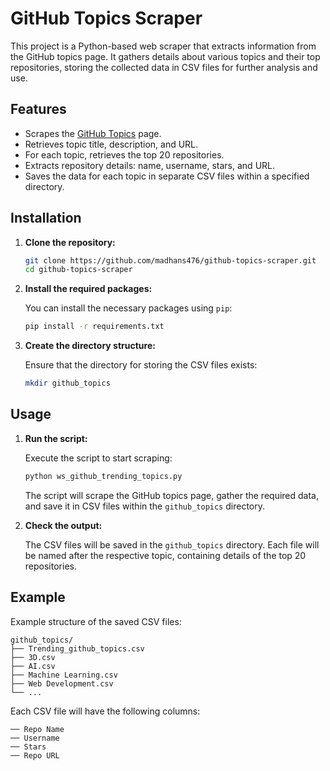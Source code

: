 # GitHub Topics Scraper

This project is a Python-based web scraper that extracts information from the GitHub topics page. It gathers details about various topics and their top repositories, storing the collected data in CSV files for further analysis and use.

## Features

- Scrapes the [GitHub Topics](https://github.com/topics) page.
- Retrieves topic title, description, and URL.
- For each topic, retrieves the top 20 repositories.
- Extracts repository details: name, username, stars, and URL.
- Saves the data for each topic in separate CSV files within a specified directory.

## Installation

1. **Clone the repository:**

    ```bash
    git clone https://github.com/madhans476/github-topics-scraper.git
    cd github-topics-scraper
    ```

2. **Install the required packages:**

    You can install the necessary packages using `pip`:

    ```bash
    pip install -r requirements.txt
    ```

3. **Create the directory structure:**

    Ensure that the directory for storing the CSV files exists:

    ```bash
    mkdir github_topics
    ```

## Usage

1. **Run the script:**

    Execute the script to start scraping:

    ```bash
    python ws_github_trending_topics.py
    ```

    The script will scrape the GitHub topics page, gather the required data, and save it in CSV files within the `github_topics` directory.

2. **Check the output:**

    The CSV files will be saved in the `github_topics` directory. Each file will be named after the respective topic, containing details of the top 20 repositories.

## Example

Example structure of the saved CSV files:

```plaintext
github_topics/
├── Trending_github_topics.csv
├── 3D.csv
├── AI.csv
├── Machine Learning.csv
├── Web Development.csv
└── ...
```
Each CSV file will have the following columns:

```plaintext
── Repo Name
── Username
── Stars
── Repo URL
```
